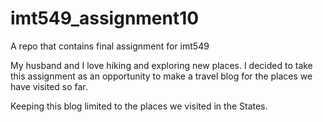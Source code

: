 # imt549_assignment10
A repo that contains final assignment for imt549

My husband and I love hiking and exploring new places. 
I decided to take this assignment as an opportunity to make a travel blog for the places we have visited so far. 

Keeping this blog limited to the places we visited in the States. 

